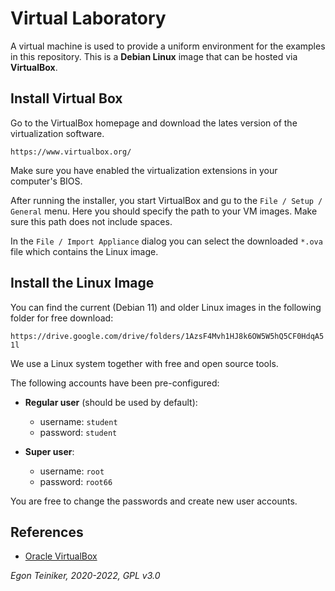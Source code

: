 # Virtual Laboratory

A virtual machine is used to provide a uniform environment for the examples in this repository. 
This is a **Debian Linux** image that can be hosted via **VirtualBox**.

## Install Virtual Box

Go to the VirtualBox homepage and download the lates version of the virtualization software.

`https://www.virtualbox.org/`

Make sure you have enabled the virtualization extensions in your computer's BIOS.

After running the installer, you start VirtualBox and gu to the `File / Setup / General` menu.
Here you should specify the path to your VM images. Make sure this path does not include spaces.

In the `File / Import Appliance` dialog you can select the downloaded `*.ova` file which contains the
Linux image.


## Install the Linux Image

You can find the current (Debian 11) and older Linux images in the following folder for 
free download:

`https://drive.google.com/drive/folders/1AzsF4Mvh1HJ8k6OW5W5hQ5CF0HdqA51l`

We use a Linux system together with free and open source tools.

The following accounts have been pre-configured:

* **Regular user** (should be used by default): 
    * username: `student` 
    * password: `student`

* **Super user**: 
    * username: `root`
    * password: `root66`

You are free to change the passwords and create new user accounts.

## References
* [Oracle VirtualBox](https://www.virtualbox.org/)


*Egon Teiniker, 2020-2022, GPL v3.0*
